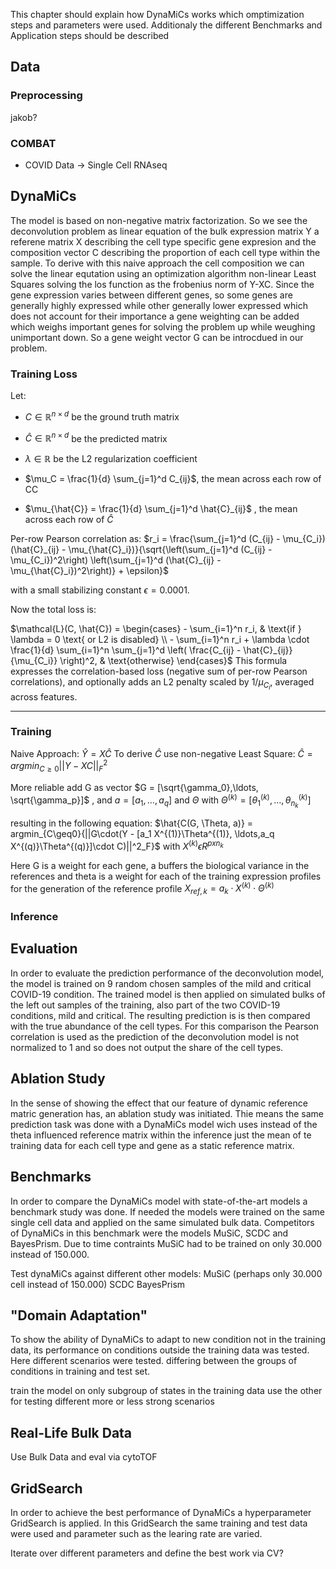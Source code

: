 This chapter should explain how DynaMiCs works which omptimization steps and parameters were used. 
Additionaly the different Benchmarks and Application steps should be described

## Data
### Preprocessing
jakob?

### COMBAT
- COVID Data -> Single Cell RNAseq

## DynaMiCs
The model is based on non-negative matrix factorization. So we see the deconvolution problem as linear equation of the bulk expression matrix Y a referene matrix X describing the cell type specific gene expresion and the composition vector C describing the proportion of each cell type within the sample. To derive with this naive approach the cell composition we can solve the linear equtation using an optimization algorithm non-linear Least Squares solving the los function as the frobenius norm of Y-XC. 
Since the gene expression varies between different genes, so some genes are generally highly expressed while other generally lower expressed which does not account for their importance a gene weighting can be added which weighs important genes for solving the problem up while weughing unimportant down. So a gene weight vector G can be introcdued in our problem.

### Training Loss
Let:
- $C \in \mathbb{R}^{n \times d}$ be the ground truth matrix
    
- $\hat{C} \in \mathbb{R}^{n \times d}$ be the predicted matrix
    
- $\lambda \in \mathbb{R}$ be the L2 regularization coefficient
    
- $\mu_C = \frac{1}{d} \sum_{j=1}^d C_{ij}$, the mean across each row of CC
    
- $\mu_{\hat{C}} = \frac{1}{d} \sum_{j=1}^d \hat{C}_{ij}$ , the mean across each row of $\hat{C}$
    
Per-row Pearson correlation as: $r_i = \frac{\sum_{j=1}^d (C_{ij} - \mu_{C_i})(\hat{C}_{ij} - \mu_{\hat{C}_i})}{\sqrt{\left(\sum_{j=1}^d (C_{ij} - \mu_{C_i})^2\right) \left(\sum_{j=1}^d (\hat{C}_{ij} - \mu_{\hat{C}_i})^2\right)} + \epsilon}$

with a small stabilizing constant $\epsilon = 0.0001.$

Now the total loss is:

$\mathcal{L}(C, \hat{C}) = \begin{cases} - \sum_{i=1}^n r_i, & \text{if } \lambda = 0 \text{ or L2 is disabled} \\ - \sum_{i=1}^n r_i + \lambda \cdot \frac{1}{d} \sum_{i=1}^n \sum_{j=1}^d \left( \frac{C_{ij} - \hat{C}_{ij}}{\mu_{C_i}} \right)^2, & \text{otherwise} \end{cases}$
This formula expresses the correlation-based loss (negative sum of per-row Pearson correlations), and optionally adds an L2 penalty scaled by $1 / \mu_{C_i}$, averaged across features.

---


### Training
Naive Approach: $\hat{Y} = X \hat{C}$
To derive $\hat{C}$ use non-negative Least Square: $\hat{C} = argmin_{C\geq0}{||Y - XC||^2_F}$

More reliable add G as vector  $G = [\sqrt{\gamma_0},\ldots, \sqrt{\gamma_p}]$ , and $a = [a_1, \ldots, a_q]$ and $\Theta$ with $\Theta^{(k)} = [\theta_1^{(k)}, \ldots, \theta_{n_k}^{(k)}]$ 

resulting in the following equation: 
 $\hat{C(G, \Theta, a)} = argmin_{C\geq0}{||G\cdot(Y - [a_1 X^{(1)}\Theta^{(1)}, \ldots,a_q X^{(q)}\Theta^{(q)}]\cdot C)||^2_F}$
with $X^{(k)} \epsilon R^{p x n_k}$

Here G is a weight for each gene, a buffers the biological variance in the references and theta is a weight for each of the training expression profiles for the generation of the reference profile $X_{ref, k} = a_k \cdot X^{(k)} \cdot \Theta^{(k)}$
### Inference


## Evaluation
In order to evaluate the prediction performance of the deconvolution model, the model is trained on 9 random chosen samples of the mild and critical COVID-19 condition. The trained model is then applied on simulated bulks of the left out samples of the training, also part of the two COVID-19 conditions, mild and critical. The resulting prediction is is then compared with the true abundance of the cell types. For this comparison the Pearson correlation is used as the prediction of the deconvolution model is not normalized to 1 and so does not output the share of the cell types.

## Ablation Study
In the sense of showing the effect that our feature of dynamic reference matric generation has, an ablation study was initiated. Thie means the same prediction task was done with a DynaMiCs model wich uses  instead of the theta influenced reference matrix within the inference just the mean of te training data for each cell type and gene as a static reference matrix.

## Benchmarks
In order to compare the DynaMiCs model with state-of-the-art models a benchmark study was done. If needed the models were trained on the same single cell data and applied on the same simulated bulk data. Competitors of DynaMiCs in this benchmark were the models MuSiC, SCDC and BayesPrism. Due to time contraints MuSiC had to be trained on only 30.000 instead of 150.000.

Test dynaMiCs against different other models: 
MuSiC (perhaps only 30.000 cell instead of 150.000)
SCDC
BayesPrism
## "Domain Adaptation"
To show the ability of DynaMiCs to adapt to new condition not in the training data, its performance on conditions  outside the training data was tested. Here different scenarios were tested. differing between the groups of conditions in training and test set.

train the model on only subgroup of states in the training data use the other for testing
different more or less strong scenarios
## Real-Life Bulk Data
Use Bulk Data and eval via cytoTOF

## GridSearch
In order to achieve the best performance of DynaMiCs a hyperparameter GridSearch is applied. In this GridSearch the same training and test data were used and parameter such as the learing rate are varied.

Iterate over different parameters and define the best work via CV?
